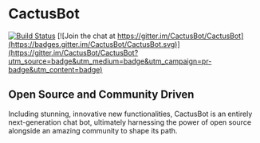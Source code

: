 # CactusBot

[![Build Status](https://travis-ci.org/CactusBot/CactusBot.svg?branch=master)](https://travis-ci.org/CactusBot/CactusBot)
[![Join the chat at https://gitter.im/CactusBot/CactusBot](https://badges.gitter.im/CactusBot/CactusBot.svg)](https://gitter.im/CactusBot/CactusBot?utm_source=badge&utm_medium=badge&utm_campaign=pr-badge&utm_content=badge)

## Open Source and Community Driven

Including stunning, innovative new functionalities, CactusBot is an entirely
next-generation chat bot, ultimately harnessing the power of open source
alongside an amazing community to shape its path.
